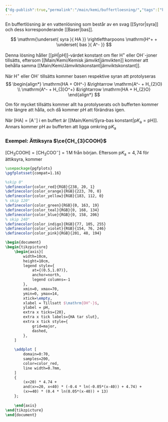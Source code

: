 ```yaml
---
{"dg-publish":true,"permalink":"/main/kemi/buffertloesning/","tags":["kemi","jämvikter","syra-bas"]}
---
```


En buffertlösning är en vattenlösning som består av en svag [[Syror\|syra]] och dess korresponderande [[Baser\|bas]].

$$
\mathrm{\underset{ syra }{ HA }} \rightleftharpoons \mathrm{H^+ + \underset{ bas }{ A^- }}
$$

Denna lösning håller [[pH\|pH]]-värdet konstant om fler H<sup>+</sup> eller OH<sup>-</sup>-joner tillsätts, eftersom [[Main/Kemi/Kemisk jämvikt\|jämvikten]] kommer att behålla samma [[Main/Kemi/Jämviktskonstant\|jämviktskonstant]].

När H<sup>+</sup> eller OH<sup>-</sup> tillsätts kommer basen respektive syran att protolyseras
$$
\begin{align*}
\mathrm{HA + OH^-} &\rightarrow \mathrm{A^- + H_{2}O} \\
\mathrm{A^- + H_{3}O^+} &\rightarrow \mathrm{HA + H_{2}O}
\end{align*}
$$

Om för mycket tillsätts kommer allt ha protolyserats och bufferten kommer inte längre att hålla, och då kommer pH att förändras igen.

När $\mathrm{[HA]=[A^-]}$ i en buffert är [[Main/Kemi/Syra-bas konstant\|$\mathrm{p}K_\mathrm{a}=\mathrm{pH}$]]. Annars kommer pH av bufferten att ligga omkring $\mathrm{p}K_\mathrm{a}$

### Exempel: Ättiksyra $\ce{CH_{3}COOH}$

$\mathrm{[CH_{3}COOH]=[CH_{3}COO^-]=1\,M}$ från början. Eftersom $\mathrm{p}K_\mathrm{a} = 4{,}74$ för ättiksyra, kommer 

```tikz
\usepackage{pgfplots}
\pgfplotsset{compat=1.16}

%skip 0°
\definecolor{color_red}{RGB}{238, 20, 1}
\definecolor{color_orange}{RGB}{223, 70, 0}
\definecolor{color_yellow}{RGB}{183, 112, 0}
% skip 120°
\definecolor{color_green}{RGB}{0, 163, 19}
\definecolor{color_teal}{RGB}{0, 168, 134}
\definecolor{color_blue}{RGB}{0, 158, 206}
% skip 240°
\definecolor{color_indigo}{RGB}{77, 105, 255}
\definecolor{color_violet}{RGB}{154, 76, 246}
\definecolor{color_pink}{RGB}{201, 48, 194}

\begin{document}
\begin{tikzpicture}
	\begin{axis}[
		width=10cm,
		height=10cm,
	    legend style={
			at={(0.5,1.07)},
			anchor=north,
			legend columns=-1
		},
	    xmin=0, xmax=70,
	    ymin=0, ymax=14,
	    xtick=\empty,
		xlabel = Tillsatt $\mathrm{OH^-}$,
		ylabel = pH,
		extra x ticks={20},
		extra x tick labels={HA tar slut},
		extra x tick style={
			grid=major, 
			dashed,
		},
	]
	
	\addplot [
	    domain=0:70, 
	    samples=200, 
	    color=color_red,
	    line width=0.7mm,
	]
	{
		(x<20) * 4.74 +
		and(x>=20, x<40) * (-0.4 * ln(-0.05*(x-40)) + 4.74) +
		(x>=40) * (0.4 * ln(0.05*(x-40)) + 13)
	};
	
	\end{axis}
\end{tikzpicture}
\end{document}
```



